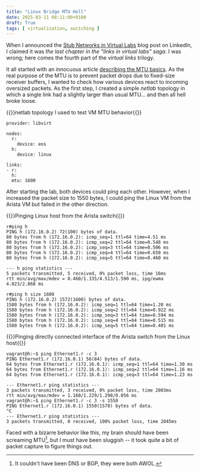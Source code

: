 ```yaml
---
title: "Linux Bridge MTU Hell"
date: 2025-03-11 08:11:00+0100
draft: True
tags: [ virtualization, switching ]
---
```

When I announced the [Stub Networks in Virtual Labs](/2025/02/virtual-dummy-interfaces/) blog post on LinkedIn, I claimed it was *the last chapter in the "links in virtual labs" saga*. I was wrong; here comes the fourth part of the *virtual links* trilogy.

It all started with an innocuous article [describing the MTU basics](https://packetpushers.net/blog/mtu-deep-dive-part-1/). As the real purpose of the MTU is to prevent packet drops due to fixed-size receiver buffers, I wanted to check how various devices react to incoming oversized packets. As the first step, I created a simple _netlab_ topology in which a single link had a slightly larger than usual MTU... and then all hell broke loose.
<!--more-->
{{<cc>}}netlab topology I used to test VM MTU behavior{{</cc>}}
```
provider: libvirt

nodes:
  r:
    device: eos
  h:
    device: linux

links:
- r:
  h:
  mtu: 1600
```

After starting the lab, both devices could ping each other. However, when I increased the packet size to 1550 bytes, I could ping the Linux VM from the Arista VM but failed in the other direction.

{{<cc>}}Pinging Linux host from the Arista switch{{</cc>}}
```
r#ping h
PING h (172.16.0.2) 72(100) bytes of data.
80 bytes from h (172.16.0.2): icmp_seq=1 ttl=64 time=4.51 ms
80 bytes from h (172.16.0.2): icmp_seq=2 ttl=64 time=0.548 ms
80 bytes from h (172.16.0.2): icmp_seq=3 ttl=64 time=0.506 ms
80 bytes from h (172.16.0.2): icmp_seq=4 ttl=64 time=0.650 ms
80 bytes from h (172.16.0.2): icmp_seq=5 ttl=64 time=0.460 ms

--- h ping statistics ---
5 packets transmitted, 5 received, 0% packet loss, time 16ms
rtt min/avg/max/mdev = 0.460/1.335/4.513/1.590 ms, ipg/ewma 4.023/2.868 ms

r#ping h size 1600
PING h (172.16.0.2) 1572(1600) bytes of data.
1580 bytes from h (172.16.0.2): icmp_seq=1 ttl=64 time=1.20 ms
1580 bytes from h (172.16.0.2): icmp_seq=2 ttl=64 time=0.922 ms
1580 bytes from h (172.16.0.2): icmp_seq=3 ttl=64 time=0.594 ms
1580 bytes from h (172.16.0.2): icmp_seq=4 ttl=64 time=0.515 ms
1580 bytes from h (172.16.0.2): icmp_seq=5 ttl=64 time=0.401 ms
```

{{<cc>}}Pinging directly connected interface of the Arista switch from the Linux host{{</cc>}}
```
vagrant@h:~$ ping Ethernet1.r -c 3
PING Ethernet1.r (172.16.0.1) 56(84) bytes of data.
64 bytes from Ethernet1.r (172.16.0.1): icmp_seq=1 ttl=64 time=1.30 ms
64 bytes from Ethernet1.r (172.16.0.1): icmp_seq=2 ttl=64 time=1.16 ms
64 bytes from Ethernet1.r (172.16.0.1): icmp_seq=3 ttl=64 time=1.23 ms

--- Ethernet1.r ping statistics ---
3 packets transmitted, 3 received, 0% packet loss, time 2003ms
rtt min/avg/max/mdev = 1.160/1.229/1.298/0.056 ms
vagrant@h:~$ ping Ethernet1.r -c 3 -s 1550
PING Ethernet1.r (172.16.0.1) 1550(1578) bytes of data.
^C
--- Ethernet1.r ping statistics ---
3 packets transmitted, 0 received, 100% packet loss, time 2045ms
```

Faced with a bizarre behavior like this, my brain should have been screaming MTU[^NDB], but I must have been sluggish -- it took quite a bit of packet capture to figure things out.

[^NDB]: It couldn't have been DNS or BGP, they were both AWOL.
